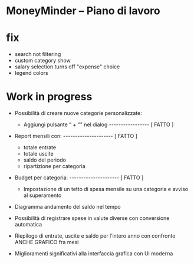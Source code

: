 # MoneyMinder – Piano di lavoro

# fix
- search not filtering
- custom category show
- salary selection turns off "expense" choice
- legend colors

# Work in progress
- Possibilità di creare nuove categorie personalizzate:
    - Aggiungi pulsante “ + "" nel dialog ----------------- [ FATTO ]

- Report mensili con: --------------------- [ FATTO ]
    - totale entrate
    - totale uscite
    - saldo del periodo
    - ripartizione per categoria

- Budget per categoria: --------------------- [ FATTO ]
    - Impostazione di un tetto di spesa mensile su una categoria e avviso al superamento

- Diagramma andamento del saldo nel tempo

- Possibilità di registrare spese in valute diverse con conversione automatica

- Riepilogo di entrate, uscite e saldo per l’intero anno con confronto ANCHE GRAFICO fra mesi

- Miglioramenti significativi alla interfaccia grafica con UI moderna